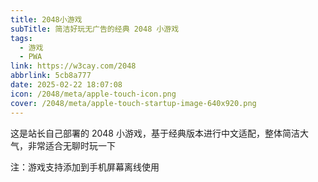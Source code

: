 ```yaml
---
title: 2048小游戏
subTitle: 简洁好玩无广告的经典 2048 小游戏
tags:
  - 游戏
  - PWA
link: https://w3cay.com/2048
abbrlink: 5cb8a777
date: 2025-02-22 18:07:08
icon: /2048/meta/apple-touch-icon.png
cover: /2048/meta/apple-touch-startup-image-640x920.png
---
```


这是站长自己部署的 2048 小游戏，基于经典版本进行中文适配，整体简洁大气，非常适合无聊时玩一下

注：游戏支持添加到手机屏幕离线使用